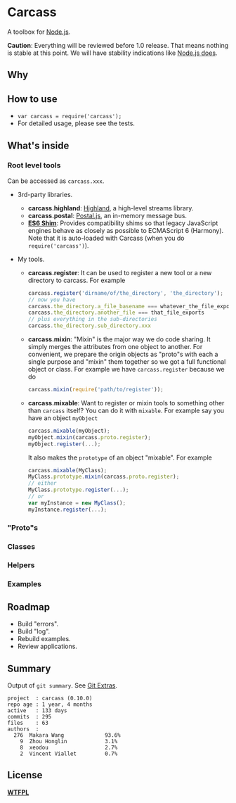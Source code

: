 # Carcass

A toolbox for [Node.js](http://nodejs.org/).

__Caution__: Everything will be reviewed before 1.0 release. That means nothing is stable at this point. We will have stability indications like [Node.js does](http://nodejs.org/api/documentation.html#documentation_stability_index).

## Why

## How to use

* `var carcass = require('carcass');`
* For detailed usage, please see the tests.

## What's inside

### Root level tools

Can be accessed as `carcass.xxx`.

* 3rd-party libraries.
    * __carcass.highland__: [Highland](https://github.com/caolan/highland), a high-level streams library.
    * __carcass.postal__: [Postal.js](https://github.com/postaljs/postal.js), an in-memory message bus.
    * __[ES6 Shim](https://github.com/paulmillr/es6-shim)__: Provides compatibility shims so that legacy JavaScript engines behave as closely as possible to ECMAScript 6 (Harmony). Note that it is auto-loaded with Carcass (when you do `require('carcass')`).

* My tools.
    * __carcass.register__: It can be used to register a new tool or a new directory to carcass. For example

        ```js
        carcass.register('dirname/of/the_directory', 'the_directory');
        // now you have
        carcass.the_directory.a_file_basename === whatever_the_file_exports
        carcass.the_directory.another_file === that_file_exports
        // plus everything in the sub-directories
        carcass.the_directory.sub_directory.xxx
        ```

    * __carcass.mixin__: "Mixin" is the major way we do code sharing. It simply merges the attributes from one object to another. For convenient, we prepare the origin objects as "proto"s with each a single purpose and "mixin" them together so we got a full functional object or class. For example we have `carcass.register` because we do

        ```js
        carcass.mixin(require('path/to/register'));
        ```

    * __carcass.mixable__: Want to register or mixin tools to something other than `carcass` itself? You can do it with `mixable`. For example say you have an object `myObject`

        ```js
        carcass.mixable(myObject);
        myObject.mixin(carcass.proto.register);
        myObject.register(...);
        ```

        It also makes the `prototype` of an object "mixable". For example

        ```js
        carcass.mixable(MyClass);
        MyClass.prototype.mixin(carcass.proto.register);
        // either
        MyClass.prototype.register(...);
        // or
        var myInstance = new MyClass();
        myInstance.register(...);
        ```

### "Proto"s

### Classes

### Helpers

### Examples

## Roadmap

* Build "errors".
* Build "log".
* Rebuild examples.
* Review applications.

## Summary

Output of `git summary`. See [Git Extras](https://github.com/visionmedia/git-extras).

```
project  : carcass (0.10.0)
repo age : 1 year, 4 months
active   : 133 days
commits  : 295
files    : 63
authors  :
  276  Makara Wang             93.6%
    9  Zhou Honglin            3.1%
    8  xeodou                  2.7%
    2  Vincent Viallet         0.7%
```

## License

__[WTFPL](http://en.wikipedia.org/wiki/WTFPL)__
